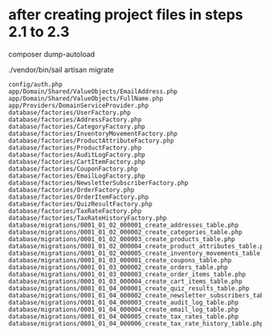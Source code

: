 # after creating project files in steps 2.1 to 2.3

composer dump-autoload

./vendor/bin/sail artisan migrate

	config/auth.php
	app/Domain/Shared/ValueObjects/EmailAddress.php
	app/Domain/Shared/ValueObjects/FullName.php
	app/Providers/DomainServiceProvider.php
	database/factories/UserFactory.php
	database/factories/AddressFactory.php
	database/factories/CategoryFactory.php
	database/factories/InventoryMovementFactory.php
	database/factories/ProductAttributeFactory.php
	database/factories/ProductFactory.php
	database/factories/AuditLogFactory.php
	database/factories/CartItemFactory.php
	database/factories/CouponFactory.php
	database/factories/EmailLogFactory.php
	database/factories/NewsletterSubscriberFactory.php
	database/factories/OrderFactory.php
	database/factories/OrderItemFactory.php
	database/factories/QuizResultFactory.php
	database/factories/TaxRateFactory.php
	database/factories/TaxRateHistoryFactory.php
	database/migrations/0001_01_02_000001_create_addresses_table.php
	database/migrations/0001_01_02_000002_create_categories_table.php
	database/migrations/0001_01_02_000003_create_products_table.php
	database/migrations/0001_01_02_000004_create_product_attributes_table.php
	database/migrations/0001_01_02_000005_create_inventory_movements_table.php
	database/migrations/0001_01_03_000001_create_coupons_table.php
	database/migrations/0001_01_03_000002_create_orders_table.php
	database/migrations/0001_01_03_000003_create_order_items_table.php
	database/migrations/0001_01_03_000004_create_cart_items_table.php
	database/migrations/0001_01_04_000001_create_quiz_results_table.php
	database/migrations/0001_01_04_000002_create_newsletter_subscribers_table.php
	database/migrations/0001_01_04_000003_create_audit_log_table.php
	database/migrations/0001_01_04_000004_create_email_log_table.php
	database/migrations/0001_01_04_000005_create_tax_rates_table.php
	database/migrations/0001_01_04_000006_create_tax_rate_history_table.php

